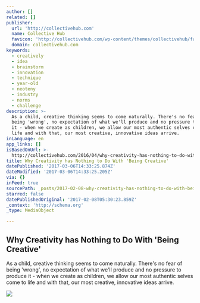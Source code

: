 ```yaml
---
author: []
related: []
publisher:
  url: 'http://collectivehub.com'
  name: Collective Hub
  favicon: 'http://collectivehub.com/wp-content/themes/collectivehub/favicon.png'
  domain: collectivehub.com
keywords:
  - creatively
  - idea
  - brainstorm
  - innovation
  - technique
  - year-old
  - neoteny
  - industry
  - norms
  - challenge
description: >-
  As a child, creative thinking seems to come naturally. There's no fear of
  being 'wrong', no expectation of what we'll produce and no pressure to produce
  it - when we create as children, we allow our most authentic selves come to
  life and with that, our most creative, innovative ideas arrive.
inLanguage: en
app_links: []
isBasedOnUrl: >-
  http://collectivehub.com/2016/04/why-creativity-has-nothing-to-do-with-being-creative/
title: Why Creativity has Nothing to Do With 'Being Creative'
datePublished: '2017-03-06T14:33:25.874Z'
dateModified: '2017-03-06T14:33:25.205Z'
via: {}
inFeed: true
sourcePath: _posts/2017-02-08-why-creativity-has-nothing-to-do-with-being-creative.md
starred: false
datePublishedOriginal: '2017-02-08T05:30:23.859Z'
_context: 'http://schema.org'
_type: MediaObject

---
```

<article style=""><h1>Why Creativity has Nothing to Do With 'Being Creative'</h1><p>As a child, creative thinking seems to come naturally. There's no fear of being 'wrong', no expectation of what we'll produce and no pressure to produce it - when we create as children, we allow our most authentic selves come to life and with that, our most creative, innovative ideas arrive.</p><img src="http://collectivehub.com/wp-content/uploads/2017/02/COLLECTIVE-HUB_ISSUE-42.jpeg" /></article>